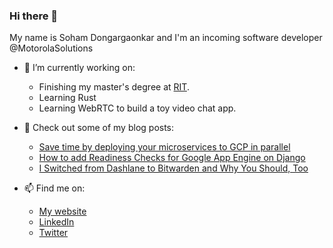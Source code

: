 ### Hi there 👋

My name is Soham Dongargaonkar and I'm an incoming software developer @MotorolaSolutions 


- 🔭 I’m currently working on:
  - Finishing my master's degree at [RIT](https://www.rit.edu/).
  - Learning Rust
  - Learning WebRTC to build a toy video chat app.
  
- 🌱 Check out some of my blog posts:
  - [Save time by deploying your microservices to GCP in parallel](https://a3y3.dev/2020/07/26/faster-gae-deploys.html)
  - [How to add Readiness Checks for Google App Engine on Django](https://a3y3.dev/2020/06/23/readiness-checks.html)
  - [I Switched from Dashlane to Bitwarden and Why You Should, Too](https://a3y3.dev/2020/12/14/switching-to-bitwarden.html)
  
- 📫 Find me on:
  - [My website](https://a3y3.dev/)
  - [LinkedIn](https://www.linkedin.com/in/soham-dongargaonkar/)
  - [Twitter](https://twitter.com/sohamssd)
